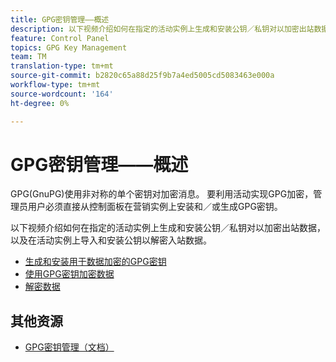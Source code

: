 ```yaml
---
title: GPG密钥管理——概述
description: 以下视频介绍如何在指定的活动实例上生成和安装公钥／私钥对以加密出站数据，以及在活动实例上导入和安装公钥以解密入站数据。
feature: Control Panel
topics: GPG Key Management
team: TM
translation-type: tm+mt
source-git-commit: b2820c65a88d25f9b7a4ed5005cd5083463e000a
workflow-type: tm+mt
source-wordcount: '164'
ht-degree: 0%

---
```



# GPG密钥管理——概述

GPG(GnuPG)使用非对称的单个密钥对加密消息。 要利用活动实现GPG加密，管理员用户必须直接从控制面板在营销实例上安装和／或生成GPG密钥。

以下视频介绍如何在指定的活动实例上生成和安装公钥／私钥对以加密出站数据，以及在活动实例上导入和安装公钥以解密入站数据。

* [生成和安装用于数据加密的GPG密钥](./generating-and-installing-gpg-keys-for-data-encryption.md)
* [使用GPG密钥加密数据](./using-a-gpg-key-to-encrypt-data.md)
* [解密数据](./decrypting-data.md)

## 其他资源

* [GPG密钥管理（文档）](https://docs.adobe.com/content/help/en/control-panel/using/instances-settings/gpg-keys-management.html)

